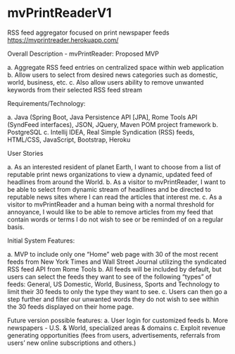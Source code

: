 # mvPrintReaderV1
RSS feed aggregator focused on print newspaper feeds
https://mvprintreader.herokuapp.com/

Overall Description - mvPrintReader: Proposed MVP

a.	Aggregate RSS feed entries on centralized space within web application
b.	Allow users to select from desired news categories such as domestic, world, business, etc.
c.	Also allow users ability to remove unwanted keywords from their selected RSS feed stream

Requirements/Technology:

a.	Java (Spring Boot, Java Persistence API [JPA], Rome Tools API (SyndFeed interfaces), JSON, JQuery, Maven POM project framework
b.	PostgreSQL
c.	Intellij IDEA, Real Simple Syndication (RSS) feeds, HTML/CSS, JavaScript, Bootstrap, Heroku

User Stories

a.	As an interested resident of planet Earth, I want to choose from a list of reputable print news organizations to view a dynamic, updated feed of headlines from around the World.
b.	As a visitor to mvPrintReader, I want to be able to select from dynamic stream of headlines and be directed to reputable news sites where I can read the articles that interest me.
c.	As a visitor to mvPrintReader and a human being with a normal threshold for annoyance, I would like to be able to remove articles from my feed that contain words or terms I do not wish to see or be reminded of on a regular basis.


Initial System Features: 

a.	MVP to include only one “Home” web page with 30 of the most recent feeds from New York Times and Wall Street Journal utilizing the syndicated RSS feed API from Rome Tools
b.	All feeds will be included by default, but users can select the feeds they want to see of the following “types” of feeds:  General, US Domestic, World, Business, Sports and Technology to limit their 30 feeds to only the type they want to see.
c.	Users can then go a step further and filter our unwanted words they do not wish to see within the 30 feeds displayed on their home page.	

Future version possible features:
a.	User login for customized feeds
b.	More newspapers - U.S. & World, specialized areas & domains
c.	Exploit revenue generating opportunities (fees from users, advertisements, referrals from users’ new online subscriptions and others.)


